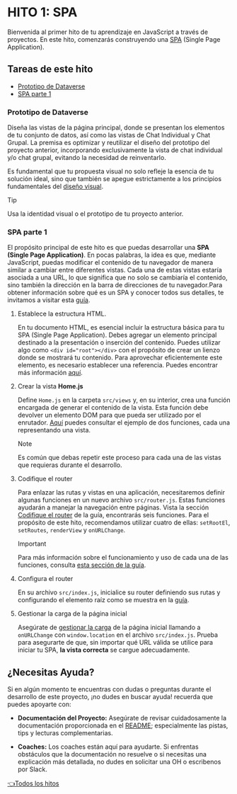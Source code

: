 # **HITO 1:** SPA

Bienvenida al primer hito de tu aprendizaje en JavaScript a
través de proyectos. En este hito, comenzarás construyendo una
[SPA](https://es.wikipedia.org/wiki/Single-page_application)
(Single Page Application).

## Tareas de este hito

- [Prototipo de Dataverse](#prototipo-de-dataverse)
- [SPA parte 1](#spa-parte-1)

### Prototipo de Dataverse

Diseña las vistas de la página principal, donde se presentan
los elementos de tu conjunto de datos, así como las vistas de
Chat Individual y Chat Grupal. La premisa es optimizar y
reutilizar el diseño del prototipo del proyecto anterior,
incorporando exclusivamente la vista de chat individual y/o
chat grupal, evitando la necesidad de reinventarlo.

Es fundamental que tu propuesta visual no solo refleje la
esencia de tu solución ideal, sino que también se apegue
estrictamente a los principios fundamentales del
[diseño visual](https://coda.io/d/Bootcamp-UX-Contenido_dqkqk2rV9Z2/Diseno-de-interfaces_suOT7#_luWsQ).

  >[!TIP]
  >Usa la identidad visual o el prototipo de tu proyecto anterior.

### SPA parte 1

El propósito principal de este hito es que puedas desarrollar
una **SPA (Single Page Application)**. En pocas palabras, la idea
es que, mediante JavaScript, puedas modificar el contenido de
tu navegador de manera similar a cambiar entre diferentes
vistas. Cada una de estas vistas estaría asociada a una URL,
lo que significa que no solo se cambiaría el contenido,
sino también la dirección en la barra de direcciones de
tu navegador.Para obtener información sobre qué es un SPA y
conocer todos sus detalles, te invitamos a visitar esta
[guía](https://github.com/Laboratoria/guide-router/tree/guide-v1).

1. Establece la estructura HTML.

    En tu documento HTML, es esencial incluir la estructura
    básica para tu SPA (Single Page Application). Debes
    agregar un elemento principal destinado a la
    presentación o inserción del contenido. Puedes
    utilizar algo como `<div id="root"></div>`
    con el propósito de crear un lienzo donde
    se mostrará tu contenido. Para aprovechar
    eficientemente este elemento, es necesario
    establecer una referencia. Puedes encontrar
    más información [aquí](https://github.com/Laboratoria/guide-router/tree/guide-v1?tab=readme-ov-file#1-configura-su-estructura-html).

2. Crear la vista **Home.js**

   Define `Home.js` en la carpeta `src/views` y,
   en su interior, crea una función encargada de
   generar el contenido de la vista. Esta función
   debe devolver un elemento DOM para que pueda ser
   utilizado por el enrutador. [Aquí](https://github.com/Laboratoria/guide-router/tree/guide-v1?tab=readme-ov-file#1-configura-su-estructura-html)
   puedes consultar el ejemplo de dos funciones,
   cada una representando una vista.

   > [!NOTE]
   > Es común que debas repetir este proceso para
   > cada una de las vistas que requieras durante el
   > desarrollo.

3. Codifique el router

    Para enlazar las rutas y vistas en una
    aplicación, necesitaremos definir algunas
    funciones en un nuevo archivo `src/router.js`.
    Estas funciones ayudarán a manejar la
    navegación entre páginas. Vista la sección
    [Codifique el router](https://github.com/Laboratoria/guide-router/tree/guide-v1?tab=readme-ov-file#3-codifique-el-router)
    de la guía, encontrarás seis funciones. Para el
    propósito de este hito, recomendamos utilizar
    cuatro de ellas: `setRootEl`, `setRoutes`,
    `renderView` y `onURLChange`.

    > [!IMPORTANT]
    > Para más información sobre el funcionamiento
    > y uso de cada una de las funciones, consulta
    > [esta sección de la guía](https://github.com/Laboratoria/guide-router/tree/guide-v1?tab=readme-ov-file#api-de-router-b%C3%A1sico).
    >

4. Configura el router

    En su archivo `src/index.js`, inicialice su router definiendo
    sus rutas y configurando el elemento raíz como se muestra
    en la [guía](https://github.com/Laboratoria/guide-router/tree/guide-v1?tab=readme-ov-file#4-configura-el-router).

5. Gestionar la carga de la página inicial

    Asegúrate de [gestionar la carga](https://github.com/Laboratoria/guide-router/tree/guide-v1?tab=readme-ov-file#5-manejar-la-carga-de-la-primera-p%C3%A1gina)
    de la página
    inicial llamando a `onURLChange` con
    `window.location` en el archivo `src/index.js`.
    Prueba para asegurarte de que, sin importar qué URL
    válida se utilice para iniciar tu SPA, **la vista correcta** se cargue adecuadamente.

## ¿Necesitas Ayuda?

Si en algún momento te encuentras con dudas o preguntas durante el desarrollo
de este proyecto, ¡no dudes en buscar ayuda! recuerda que puedes apoyarte con:

- **Documentación del Proyecto:** Asegúrate de revisar cuidadosamente la
documentación proporcionada en el [README](../README.md); especialmente las
pistas, tips y lecturas complementarias.

- **Coaches:** Los coaches están aquí para ayudarte.
Si enfrentas obstáculos que la documentación no resuelve o si necesitas
una explicación más detallada, no dudes en solicitar una OH o escribenos por Slack.

[👈Todos los hitos](../README.md#6-hitos)
